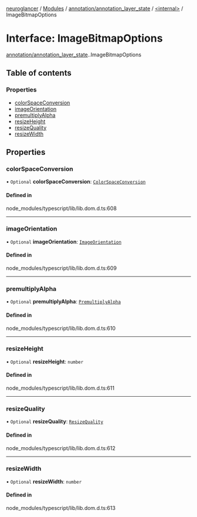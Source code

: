 [neuroglancer](../README.md) / [Modules](../modules.md) / [annotation/annotation\_layer\_state](../modules/annotation_annotation_layer_state.md) / [<internal\>](../modules/annotation_annotation_layer_state._internal_.md) / ImageBitmapOptions

# Interface: ImageBitmapOptions

[annotation/annotation_layer_state](../modules/annotation_annotation_layer_state.md).[<internal>](../modules/annotation_annotation_layer_state._internal_.md).ImageBitmapOptions

## Table of contents

### Properties

- [colorSpaceConversion](annotation_annotation_layer_state._internal_.ImageBitmapOptions.md#colorspaceconversion)
- [imageOrientation](annotation_annotation_layer_state._internal_.ImageBitmapOptions.md#imageorientation)
- [premultiplyAlpha](annotation_annotation_layer_state._internal_.ImageBitmapOptions.md#premultiplyalpha)
- [resizeHeight](annotation_annotation_layer_state._internal_.ImageBitmapOptions.md#resizeheight)
- [resizeQuality](annotation_annotation_layer_state._internal_.ImageBitmapOptions.md#resizequality)
- [resizeWidth](annotation_annotation_layer_state._internal_.ImageBitmapOptions.md#resizewidth)

## Properties

### colorSpaceConversion

• `Optional` **colorSpaceConversion**: [`ColorSpaceConversion`](../modules/annotation_annotation_layer_state._internal_.md#colorspaceconversion)

#### Defined in

node_modules/typescript/lib/lib.dom.d.ts:608

___

### imageOrientation

• `Optional` **imageOrientation**: [`ImageOrientation`](../modules/annotation_annotation_layer_state._internal_.md#imageorientation)

#### Defined in

node_modules/typescript/lib/lib.dom.d.ts:609

___

### premultiplyAlpha

• `Optional` **premultiplyAlpha**: [`PremultiplyAlpha`](../modules/annotation_annotation_layer_state._internal_.md#premultiplyalpha)

#### Defined in

node_modules/typescript/lib/lib.dom.d.ts:610

___

### resizeHeight

• `Optional` **resizeHeight**: `number`

#### Defined in

node_modules/typescript/lib/lib.dom.d.ts:611

___

### resizeQuality

• `Optional` **resizeQuality**: [`ResizeQuality`](../modules/annotation_annotation_layer_state._internal_.md#resizequality)

#### Defined in

node_modules/typescript/lib/lib.dom.d.ts:612

___

### resizeWidth

• `Optional` **resizeWidth**: `number`

#### Defined in

node_modules/typescript/lib/lib.dom.d.ts:613
